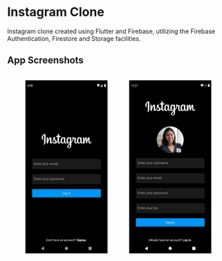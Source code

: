 # Instagram Clone

Instagram clone created using Flutter and Firebase, utilizing the Firebase Authentication, Firestore and Storage facilities.

## App Screenshots

<pre> 
     <img src=https://github.com/Kripa8702/InstagramClone/blob/master/ss3.png height="400">      <img src=https://github.com/Kripa8702/InstagramClone/blob/master/ss4.png height="400">      <img src=https://github.com/Kripa8702/InstagramClone/blob/master/ss1.png height="400">       <img src=https://github.com/Kripa8702/InstagramClone/blob/master/ss2.png height="400"> 
</pre>
